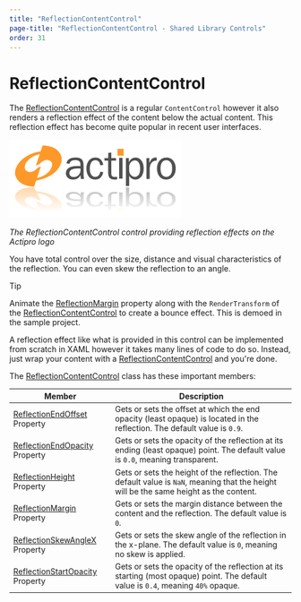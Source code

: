 ```yaml
---
title: "ReflectionContentControl"
page-title: "ReflectionContentControl - Shared Library Controls"
order: 31
---
```

# ReflectionContentControl

The [ReflectionContentControl](xref:ActiproSoftware.Windows.Controls.ReflectionContentControl) is a regular `ContentControl` however it also renders a reflection effect of the content below the actual content.  This reflection effect has become quite popular in recent user interfaces.

![Screenshot](../images/reflectioncontentcontrol.png)

*The ReflectionContentControl control providing reflection effects on the Actipro logo*

You have total control over the size, distance and visual characteristics of the reflection.  You can even skew the reflection to an angle.

> [!TIP]
> Animate the [ReflectionMargin](xref:ActiproSoftware.Windows.Controls.ReflectionContentControl.ReflectionMargin) property along with the `RenderTransform` of the [ReflectionContentControl](xref:ActiproSoftware.Windows.Controls.ReflectionContentControl) to create a bounce effect.  This is demoed in the sample project.

A reflection effect like what is provided in this control can be implemented from scratch in XAML however it takes many lines of code to do so.  Instead, just wrap your content with a [ReflectionContentControl](xref:ActiproSoftware.Windows.Controls.ReflectionContentControl) and you're done.

The [ReflectionContentControl](xref:ActiproSoftware.Windows.Controls.ReflectionContentControl) class has these important members:

| Member | Description |
|-----|-----|
| [ReflectionEndOffset](xref:ActiproSoftware.Windows.Controls.ReflectionContentControl.ReflectionEndOffset) Property | Gets or sets the offset at which the end opacity (least opaque) is located in the reflection.  The default value is `0.9`. |
| [ReflectionEndOpacity](xref:ActiproSoftware.Windows.Controls.ReflectionContentControl.ReflectionEndOpacity) Property | Gets or sets the opacity of the reflection at its ending (least opaque) point.  The default value is `0.0`, meaning transparent. |
| [ReflectionHeight](xref:ActiproSoftware.Windows.Controls.ReflectionContentControl.ReflectionHeight) Property | Gets or sets the height of the reflection.  The default value is `NaN`, meaning that the height will be the same height as the content. |
| [ReflectionMargin](xref:ActiproSoftware.Windows.Controls.ReflectionContentControl.ReflectionMargin) Property | Gets or sets the margin distance between the content and the reflection.  The default value is `0`. |
| [ReflectionSkewAngleX](xref:ActiproSoftware.Windows.Controls.ReflectionContentControl.ReflectionSkewAngleX) Property | Gets or sets the skew angle of the reflection in the x-plane.  The default value is `0`, meaning no skew is applied. |
| [ReflectionStartOpacity](xref:ActiproSoftware.Windows.Controls.ReflectionContentControl.ReflectionStartOpacity) Property | Gets or sets the opacity of the reflection at its starting (most opaque) point.  The default value is `0.4`, meaning `40%` opaque. |
